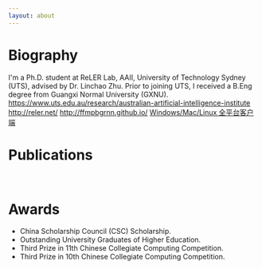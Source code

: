 ```yaml
---
layout: about 
---
```


# Biography
I'm a Ph.D. student at ReLER Lab, AAII, University of Technology Sydney (UTS), advised by Dr. Linchao Zhu. Prior to joining UTS, I received a B.Eng degree from Guangxi Normal University (GXNU).
https://www.uts.edu.au/research/australian-artificial-intelligence-institute
http://reler.net/
http://ffmpbgrnn.github.io/
[Windows/Mac/Linux 全平台客户端](https://www.zybuluo.com/cmd/)
<br/>

# Publications
<br/>

# Awards
 * China Scholarship Council (CSC) Scholarship.
 * Outstanding University Graduates of Higher Education.
 * Third Prize in 11th Chinese Collegiate Computing Competition.
 * Third Prize in 10th Chinese Collegiate Computing Competition.
